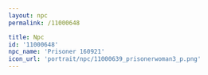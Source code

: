 ```yaml
---
layout: npc
permalink: /11000648

title: Npc
id: '11000648'
npc_name: 'Prisoner 160921'
icon_url: 'portrait/npc/11000639_prisonerwoman3_p.png'
---
```

